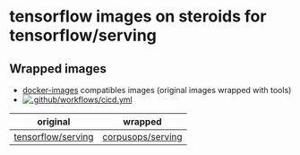 # tensorflow images on steroids for tensorflow/serving
## Wrapped images
- [docker-images](https://github.com/corpusops/docker-images) compatibles images (original images wrapped with tools)
- [![.github/workflows/cicd.yml](https://github.com/corpusops/docker-tensorflow/workflows/.github/workflows/cicd.yml/badge.svg?branch=main)](https://github.com/corpusops/docker-tensorflow/actions?query=workflow%3A.github%2Fworkflows%2Fcicd.yml+branch%3Amain)

| original   | wrapped  |
|------------|-----------|
| [tensorflow/serving](https://hub.docker.com/r/tensorflow/serving)                         | [corpusops/serving](https://hub.docker.com/r/corpusops/tensforflow-serving)                   |
